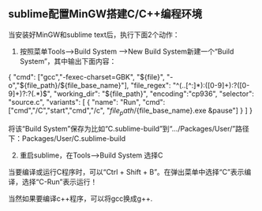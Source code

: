 ## sublime配置MinGW搭建C/C++编程环境

当安装好MinGW和sublime text后，执行下面2个动作：

1. 按照菜单Tools——>Build System ——>New Build System新建一个“Build System”，其中输出下面内容：


{
  "cmd": ["gcc","-fexec-charset=GBK", "${file}", "-o","${file_path}/${file_base_name}"],
  "file_regex": "^(..[^:]*):([0-9]+):?([0-9]+)?:?(.*)$",
  "working_dir": "${file_path}",
  "encoding":"cp936",
  "selector": "source.c",
  "variants":
  [
    {
      "name": "Run",
       "cmd": ["cmd","/C","start","cmd","/c", "${file_path}/${file_base_name}.exe &pause"]
    }
  ]
}

将该“Build System”保存为比如“C.sublime-build”到“.../Packages/User/”路径下：Packages/User/C.sublime-build

2. 重启sublime，在Tools——>Build System 选择C


当要编译或运行C程序时，可以“Ctrl + Shift + B”。在弹出菜单中选择“C”表示编译，选择“C-Run”表示运行！

当然如果要编译c++程序，可以将gcc换成g++.

